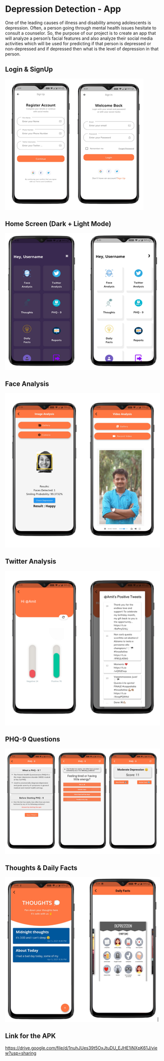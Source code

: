 # Depression Detection - App

One of the leading causes of illness and disability among adolescents is depression. Often, a person going through mental health issues hesitate to consult a counselor. So, the purpose of our project is to create an app that will analyze a person’s facial features and also analyze their social media activities which will be used for predicting if that person is depressed or non-depressed and if depressed then what is the level of depression in that person.

## Login & SignUp
![](1.PNG)

## Home Screen (Dark + Light Mode)
![](2.PNG)

## Face Analysis
![](4.png)

## Twitter Analysis
![](5.png)

## PHQ-9 Questions
![](6.png)

## Thoughts & Daily Facts 
![](7.PNG)


## Link for the APK
https://drive.google.com/file/d/1nuhJUes39t5OxJtuDU_EJHE1iNXpK61J/view?usp=sharing

